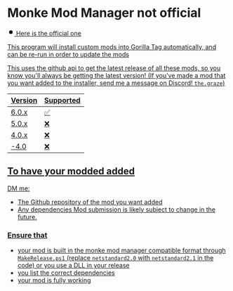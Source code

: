 # Monke Mod Manager not official

<a class="d-inline-flex flex-items-center flex-nowrap Link--secondary no-underline text-small mr-3" href="https://github.com/The-Graze/MonkeModManager" data-ga-click="Repository, language stats search click, location:repo overview">
          <svg style="color:#e34c26;" aria-hidden="true" height="16" viewBox="0 0 16 16" version="1.1" width="16" data-view-component="true" class="octicon octicon-dot-fill mr-2">
    <path d="M8 4a4 4 0 1 1 0 8 4 4 0 0 1 0-8Z"></path>
</svg>
          <span>Here is the official one</span>


This program will install custom mods into Gorilla Tag automatically, and can be re-run in order to update the mods

This uses the github api to get the latest release of all these mods, so you know you'll always be getting the latest version!
(If you've made a mod that you want added to the installer, send me a message on Discord! `the.graze`)

| Version | Supported          |
| ------- | ------------------ |
| 6.0.x   | :white_check_mark: |
| 5.0.x   | :x:                |
| 4.0.x   | :x:                |
| -4.0    | :x:                |

## To have your modded added
DM me:
* The Github repository of the mod you want added 
* Any dependencies
Mod submission is likely subject to change in the future.
### Ensure that
* your mod is built in the monke mod manager compatible format through `MakeRelease.ps1` (replace `netstandard2.0` with `netstandard2.1` in the code) or you use a DLL in your release
* you list the correct dependencies
* your mod is fully working
